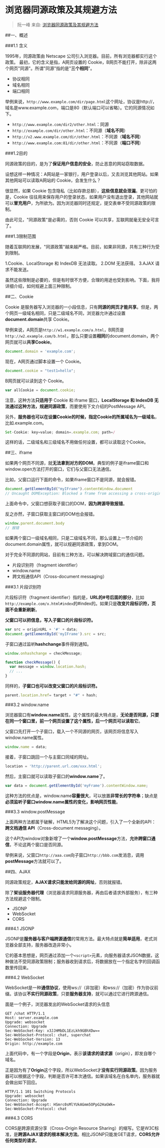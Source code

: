 # 浏览器同源政策及其规避方法

>阮一峰
>来自: [浏览器同源政策及其规避方法](http://www.ruanyifeng.com/blog/2016/04/same-origin-policy.html)

##一、概述

###1.1 含义

1995年，同源政策由 Netscape 公司引入浏览器。目前，所有浏览器都实行这个政策。
最初，它的含义是指，A网页设置的 Cookie，B网页不能打开，除非这两个网页"同源"。所谓"同源"指的是"**三个相同**"。

- 协议相同
- 域名相同
- 端口相同

举例来说，`http://www.example.com/dir/page.html`这个网址，协议是http://，域名是www.example.com，端口是80（默认端口可以省略）。它的同源情况如下。

- `http://www.example.com/dir2/other.html`：同源
- `http://example.com/dir/other.html`：不同源（**域名不同**）
- `http://v2.www.example.com/dir/other.html`：不同源（**域名不同**）
- `http://www.example.com:81/dir/other.html`：不同源（**端口不同**）

###1.2目的

同源政策的目的，是为了**保证用户信息的安全**，防止恶意的网站窃取数据。

设想这样一种情况：A网站是一家银行，用户登录以后，又去浏览其他网站。如果其他网站可以读取A网站的 Cookie，会发生什么？

很显然，如果 Cookie 包含隐私（比如存款总额），**这些信息就会泄漏**。更可怕的是，Cookie 往往用来保存用户的登录状态，如果用户没有退出登录，其他网站就可以**冒充用户**，为所欲为。因为浏览器同时还规定，提交表单不受同源政策的限制。

由此可见，"同源政策"是必需的，否则 Cookie 可以共享，互联网就毫无安全可言了。

###1.3限制范围

随着互联网的发展，"同源政策"越来越严格。目前，如果非同源，共有三种行为受到限制。

1.Cookie、LocalStorage 和 IndexDB 无法读取。
2.DOM 无法获得。
3.AJAX 请求不能发送。

虽然这些限制是必要的，但是有时很不方便，合理的用途也受到影响。下面，我将详细介绍，如何规避上面三种限制。

##二、Cookie

Cookie 是服务器写入浏览器的一小段信息，只有**同源的网页才能共享**。但是，两个网页一级域名相同，只是二级域名不同，浏览器允许通过设置**document.domain**共享 Cookie。

举例来说，A网页是`http://w1.example.com/a.html`，B网页是`http://w2.example.com/b.html`，那么只要设置**相同**的document.domain，两个网页就可以**共享Cookie**。
```javascript
document.domain = 'example.com';
```
现在，A网页通过脚本设置一个 Cookie。
```javascript
document.cookie = "test1=hello";
```
B网页就可以读到这个 Cookie。
```javascript
var allCookie = document.cookie;
```
注意，这种方法**只适用于** Cookie 和 iframe 窗口，**LocalStorage 和 IndexDB 无法通过这种方法，规避同源政策**，而要使用下文介绍的PostMessage API。

另外，**服务器也可以在设置Cookie的时候，指定Cookie的所属域名为一级域名**，比如.example.com。
```javascript
Set-Cookie: key=value; domain=.example.com; path=/
```
这样的话，二级域名和三级域名不用做任何设置，都可以读取这个Cookie。

##三、iframe

如果两个网页不同源，就**无法拿到对方的DOM**。典型的例子是iframe窗口和window.open方法打开的窗口，它们与父窗口无法通信。

比如，父窗口运行下面的命令，如果iframe窗口不是同源，就会报错。
```javascript
document.getElementById("myIFrame").contentWindow.document
// Uncaught DOMException: Blocked a frame from accessing a cross-origin frame.
```
上面命令中，父窗口想获取子窗口的DOM，**因为跨源导致报错**。

反之亦然，子窗口获取主窗口的DOM也会报错。
```javascript
window.parent.document.body
// 报错
```
如果两个窗口一级域名相同，只是二级域名不同，那么设置上一节介绍的document.domain属性，就可以规避同源政策，拿到DOM。

对于完全不同源的网站，目前有三种方法，可以解决跨域窗口的通信问题。

- 片段识别符（fragment identifier）
- window.name
- 跨文档通信API（Cross-document messaging）

###3.1 片段识别符

片段标识符（fragment identifier）指的是，**URL的#号后面的部分**，比如`http://example.com/x.html#index`的#index的。如果只是**改变片段标识符，页面不会重新刷新**。

**父窗口可以把信息，写入子窗口的片段标识符。**
```javascript
var src = originURL + '#' + data;
document.getElementById('myIFrame').src = src;
```
子窗口通过监听**hashchange**事件得到通知。
```javascript
window.onhashchange = checkMessage;

function checkMessage() {
  var message = window.location.hash;
  // ...
}
```
同样的，**子窗口也可以改变父窗口的片段标识符。**
```javascript
parent.location.href= target + "#" + hash;
```
###3.2 window.name

浏览器窗口有**window.name**属性。这个属性的最大特点是，**无论是否同源，只要在同一个窗口里，前一个网页设置了这个属性，后一个网页可以读取它**。

父窗口先打开一个子窗口，载入一个不同源的网页，该网页将信息写入window.name属性。
```javascript
window.name = data;
```
接着，子窗口跳回一个与主窗口同域的网址。
```javascript
location = 'http://parent.url.com/xxx.html';
```
然后，主窗口就可以读取子窗口的**window.name**了。
```javascript
var data = document.getElementById('myFrame').contentWindow.name;
```
这种方法的优点是，window.name**容量很大**，可以放置**非常长的字符串**；缺点是**必须监听子窗口window.name属性的变化，影响网页性能**。

###3.3 window.postMessage

上面两种方法都属于破解，HTML5为了解决这个问题，引入了一个全新的API：**跨文档通信 API**（Cross-document messaging）。

这个API为window对象新增了一个**window.postMessage**方法，**允许跨窗口通信**，不论这两个窗口是否同源。

举例来说，父窗口`http://aaa.com`向子窗口`http://bbb.com`发消息，调用**postMessage**方法就可以了。

##四、AJAX

同源政策规定，**AJAX请求只能发给同源的网址**，否则就报错。

除了**架设服务器代理**（浏览器请求同源服务器，再由后者请求外部服务），有三种方法规避这个限制。

- JSONP
- WebSocket
- CORS

###4.1 JSONP

JSONP是**服务器与客户端跨源通信**的常用方法。最大特点就是**简单适用**，老式浏览器全部支持，服务器改造非常小。

它的基本思想是，网页通过添加一个``<script>``元素，向服务器请求JSON数据，这种做法不受同源政策限制；服务器收到请求后，将数据放在一个指定名字的回调函数里传回来。

###4.2 WebSocket

WebSocket是一种**通信协议**，使用ws://（非加密）和wss://（加密）作为协议前缀。该协议**不实行同源政策**，只要**服务器支持**，就可以通过它进行跨源通信。

面是一个例子，浏览器发出的WebSocket请求的头信息
```
GET /chat HTTP/1.1
Host: server.example.com
Upgrade: websocket
Connection: Upgrade
Sec-WebSocket-Key: x3JJHMbDL1EzLkh9GBhXDw==
Sec-WebSocket-Protocol: chat, superchat
Sec-WebSocket-Version: 13
Origin: http://example.com
```
上面代码中，有一个字段是**Origin**，表示**该请求的请求源**（origin），即发自哪个域名。

正是因为有了**Origin**这个字段，所以WebSocket才**没有实行同源政策**。因为服务器可以根据这个字段，判断是否许可本次通信。如果该域名在白名单内，服务器就会做出如下回应。
```
HTTP/1.1 101 Switching Protocols
Upgrade: websocket
Connection: Upgrade
Sec-WebSocket-Accept: HSmrc0sMlYUkAGmm5OPpG2HaGWk=
Sec-WebSocket-Protocol: chat
```

###4.3 CORS

CORS是跨源资源分享（Cross-Origin Resource Sharing）的缩写。它是W3C标准，是**跨源AJAX请求的根本解决方法**。相比JSONP只能发GET请求，**CORS允许任何类型的请求**。